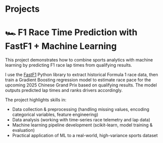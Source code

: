 # Projects

# 🏎️ F1 Race Time Prediction with FastF1 + Machine Learning  

This project demonstrates how to combine sports analytics with machine learning by predicting F1 race lap times from qualifying results.  

I use the [FastF1](https://theoehrly.github.io/Fast-F1/) Python library to extract historical Formula 1 race data, then train a Gradient Boosting regression model to estimate race pace for the upcoming 2025 Chinese Grand Prix based on qualifying results.  The model outputs predicted lap times and ranks drivers accordingly.  

The project highlights skills in:
- Data collection & preprocessing (handling missing values, encoding categorical variables, feature engineering)
- Data analysis (working with time-series race telemetry and lap data)
- Machine learning pipeline development (scikit-learn, model training & evaluation)
- Practical application of ML to a real-world, high-variance sports dataset
